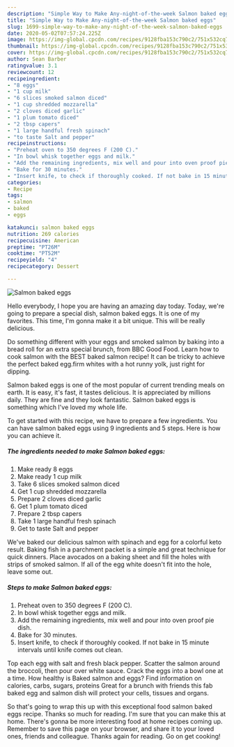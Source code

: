 ```yaml
---
description: "Simple Way to Make Any-night-of-the-week Salmon baked eggs"
title: "Simple Way to Make Any-night-of-the-week Salmon baked eggs"
slug: 1699-simple-way-to-make-any-night-of-the-week-salmon-baked-eggs
date: 2020-05-02T07:57:24.225Z
image: https://img-global.cpcdn.com/recipes/9128fba153c790c2/751x532cq70/salmon-baked-eggs-recipe-main-photo.jpg
thumbnail: https://img-global.cpcdn.com/recipes/9128fba153c790c2/751x532cq70/salmon-baked-eggs-recipe-main-photo.jpg
cover: https://img-global.cpcdn.com/recipes/9128fba153c790c2/751x532cq70/salmon-baked-eggs-recipe-main-photo.jpg
author: Sean Barber
ratingvalue: 3.1
reviewcount: 12
recipeingredient:
- "8 eggs"
- "1 cup milk"
- "6 slices smoked salmon diced"
- "1 cup shredded mozzarella"
- "2 cloves diced garlic"
- "1 plum tomato diced"
- "2 tbsp capers"
- "1 large handful fresh spinach"
- "to taste Salt and pepper"
recipeinstructions:
- "Preheat oven to 350 degrees F (200 C)."
- "In bowl whisk together eggs and milk."
- "Add the remaining ingredients, mix well and pour into oven proof pie dish."
- "Bake for 30 minutes."
- "Insert knife, to check if thoroughly cooked. If not bake in 15 minute intervals until knife comes out clean."
categories:
- Recipe
tags:
- salmon
- baked
- eggs

katakunci: salmon baked eggs 
nutrition: 269 calories
recipecuisine: American
preptime: "PT26M"
cooktime: "PT52M"
recipeyield: "4"
recipecategory: Dessert

---
```



![Salmon baked eggs](https://img-global.cpcdn.com/recipes/9128fba153c790c2/751x532cq70/salmon-baked-eggs-recipe-main-photo.jpg)

Hello everybody, I hope you are having an amazing day today. Today, we're going to prepare a special dish, salmon baked eggs. It is one of my favorites. This time, I'm gonna make it a bit unique. This will be really delicious.

Do something different with your eggs and smoked salmon by baking into a bread roll for an extra special brunch, from BBC Good Food. Learn how to cook salmon with the BEST baked salmon recipe! It can be tricky to achieve the perfect baked egg.firm whites with a hot runny yolk, just right for dipping.

Salmon baked eggs is one of the most popular of current trending meals on earth. It is easy, it's fast, it tastes delicious. It is appreciated by millions daily. They are fine and they look fantastic. Salmon baked eggs is something which I've loved my whole life.


To get started with this recipe, we have to prepare a few ingredients. You can have salmon baked eggs using 9 ingredients and 5 steps. Here is how you can achieve it.

<!--inarticleads1-->

##### The ingredients needed to make Salmon baked eggs:

1. Make ready 8 eggs
1. Make ready 1 cup milk
1. Take 6 slices smoked salmon diced
1. Get 1 cup shredded mozzarella
1. Prepare 2 cloves diced garlic
1. Get 1 plum tomato diced
1. Prepare 2 tbsp capers
1. Take 1 large handful fresh spinach
1. Get to taste Salt and pepper


We&#39;ve baked our delicious salmon with spinach and egg for a colorful keto result. Baking fish in a parchment packet is a simple and great technique for quick dinners. Place avocados on a baking sheet and fill the holes with strips of smoked salmon. If all of the egg white doesn&#39;t fit into the hole, leave some out. 

<!--inarticleads2-->

##### Steps to make Salmon baked eggs:

1. Preheat oven to 350 degrees F (200 C).
1. In bowl whisk together eggs and milk.
1. Add the remaining ingredients, mix well and pour into oven proof pie dish.
1. Bake for 30 minutes.
1. Insert knife, to check if thoroughly cooked. If not bake in 15 minute intervals until knife comes out clean.


Top each egg with salt and fresh black pepper. Scatter the salmon around the broccoli, then pour over white sauce. Crack the eggs into a bowl one at a time. How healthy is Baked salmon and eggs? Find information on calories, carbs, sugars, proteins Great for a brunch with friends this fab baked egg and salmon dish will protect your cells, tissues and organs. 

So that's going to wrap this up with this exceptional food salmon baked eggs recipe. Thanks so much for reading. I'm sure that you can make this at home. There's gonna be more interesting food at home recipes coming up. Remember to save this page on your browser, and share it to your loved ones, friends and colleague. Thanks again for reading. Go on get cooking!
